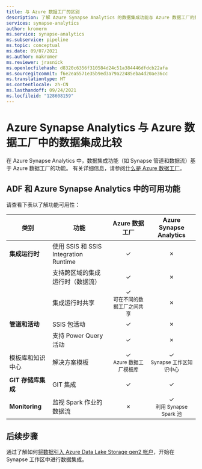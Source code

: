```yaml
---
title: 与 Azure 数据工厂的区别
description: 了解 Azure Synapse Analytics 的数据集成功能与 Azure 数据工厂的数据集成功能的区别
services: synapse-analytics
author: kromerm
ms.service: synapse-analytics
ms.subservice: pipeline
ms.topic: conceptual
ms.date: 09/07/2021
ms.author: makromer
ms.reviewer: jrasnick
ms.openlocfilehash: d8320c6356f310584d24c51a384446dfdcb22afa
ms.sourcegitcommit: f6e2ea5571e35b9ed3a79a22485eba4d20ae36cc
ms.translationtype: HT
ms.contentlocale: zh-CN
ms.lasthandoff: 09/24/2021
ms.locfileid: "128608159"
---
```

# <a name="data-integration-in-azure-synapse-analytics-versus-azure-data-factory"></a>Azure Synapse Analytics 与 Azure 数据工厂中的数据集成比较

在 Azure Synapse Analytics 中，数据集成功能（如 Synapse 管道和数据流）基于 Azure 数据工厂的功能。 有关详细信息，请参阅[什么是 Azure 数据工厂](../../data-factory/introduction.md)。


## <a name="available-features-in-adf--azure-synapse-analytics"></a>ADF 和 Azure Synapse Analytics 中的可用功能

请查看下表以了解功能可用性：

| 类别                 | 功能    |  Azure 数据工厂  | Azure Synapse Analytics |
| ------------------------ | ---------- | :------------------: | :---------------------: |
| **集成运行时**  | 使用 SSIS 和 SSIS Integration Runtime | ✓ | ✗ |
|                          | 支持跨区域的集成运行时（数据流） | ✓ | ✗ |
|                          | 集成运行时共享 | ✓<br><small>可在不同的数据工厂之间共享 | ✗ |
| **管道和活动** | SSIS 包活动 | ✓ | ✗ |
|                          | 支持 Power Query 活动 | ✓ | ✗ |
| 模板库和知识中心 | 解决方案模板 | ✓<br><small>Azure 数据工厂模板库 | ✓<br><small>Synapse 工作区知识中心 |
| **GIT 存储库集成** | GIT 集成 | ✓ | ✓ |
| **Monitoring**           | 监视 Spark 作业的数据流 | ✗ | ✓<br><small>利用 Synapse Spark 池 |

## <a name="next-steps"></a>后续步骤

通过了解如何[将数据引入 Azure Data Lake Storage gen2 帐户](data-integration-data-lake.md)，开始在 Synapse 工作区中进行数据集成。
